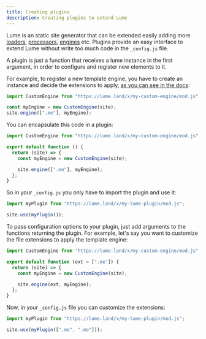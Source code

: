 ```yaml
---
title: Creating plugins
description: Creating plugins to extend Lume
---
```

Lume is an static site generator that can be extended easily adding more [loaders](/advanced/loaders/), [processors](/advanced/processors/), [engines](advanced/engines/) etc. Plugins provide an easy interface to extend Lume without write too much code in the `_config.js` file.

A plugin is just a function that receives a lume instance in the first argument, in order to configure and register new elements to it.

For example, to register a new template engine, you have to create an instance and decide the extensions to apply, [as you can see in the docs](advanced/engines/):

```js
import CustomEngine from "https://lume.land/x/my-custom-engine/mod.js";

const myEngine = new CustomEngine(site);
site.engine([".me"], myEngine);
```

You can encapsulate this code in a plugin:

```js
import CustomEngine from "https://lume.land/x/my-custom-engine/mod.js";

export default function () {
  return (site) => {
    const myEngine = new CustomEngine(site);

    site.engine([".me"], myEngine);
  };
}
```

So in your `_config.js` you only have to import the plugin and use it:

```js
import myPlugin from "https://lume.land/x/my-lume-plugin/mod.js";

site.use(myPlugin());
```

To pass configuration options to your plugin, just add arguments to the functions returning the plugin. For example, let's say you want to customize the file extensions to apply the template engine:

```js
import CustomEngine from "https://lume.land/x/my-custom-engine/mod.js";

export default function (ext = [".me"]) {
  return (site) => {
    const myEngine = new CustomEngine(site);

    site.engine(ext, myEngine);
  };
}
```

Now, in your `_config.js` file you can customize the extensions:

```js
import myPlugin from "https://lume.land/x/my-lume-plugin/mod.js";

site.use(myPlugin([".me", ".mo"]));
```
